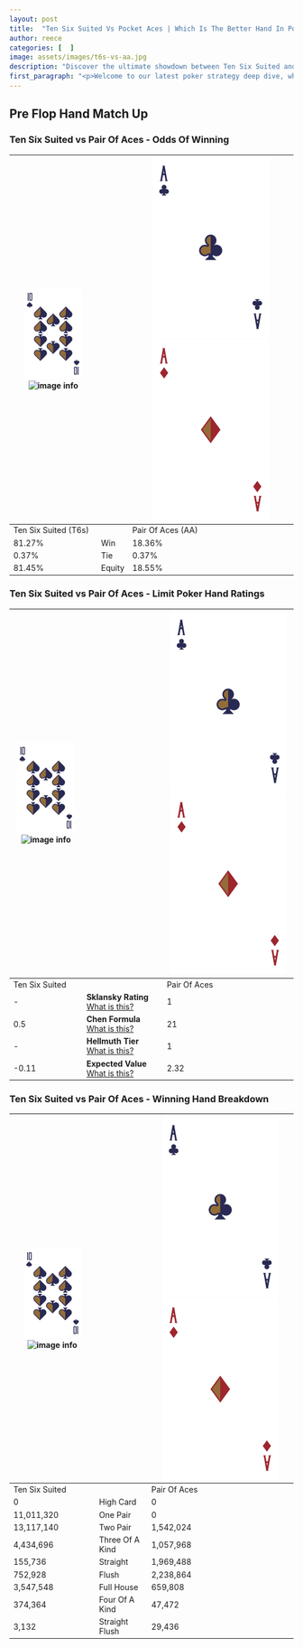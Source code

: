 ```yaml
---
layout: post
title:  "Ten Six Suited Vs Pocket Aces | Which Is The Better Hand In Poker? A Complete Guide"
author: reece
categories: [  ]
image: assets/images/t6s-vs-aa.jpg
description: "Discover the ultimate showdown between Ten Six Suited and Pair Of Aces in poker! Uncover the odds, strategies, and scenarios where one hand triumphs over the other. Get ready to up your poker game with this thrilling analysis."
first_paragraph: "<p>Welcome to our latest poker strategy deep dive, where we're pitting two distinct hands against each other in a high-stakes showdown: Ten Six Suited vs Pair Of Aces.</p><p>In the dynamic world of poker, every decision counts, and knowing which hand holds the upper hand is key to your success at the table.</p><p>In this article, we'll dissect these two hands, explore the scenarios where one dominates the other, and equip you with the knowledge to make strategic choices that can tip the odds in your favor.</p><p>Get ready to unravel the intriguing dynamics of these poker hands and elevate your game to new heights.</p>"
---
```




[comment]: # (sp0)

## Pre Flop Hand Match Up

<div class="table hand-ratings" markdown="1"> 



### Ten Six Suited vs Pair Of Aces - Odds Of Winning


    
| ![image info](assets/images/hand1/T.png) ![image info](assets/images/hand1/6s.png) |  | ![image info](assets/images/hand2/A.png) ![image info](assets/images/hand2/Ao.png) |
| -------- | -------- | -------- |
| Ten Six Suited (T6s) |  | Pair Of Aces (AA) |
| 81.27% | Win | 18.36% |
| 0.37% | Tie | 0.37% |
| 81.45% | Equity | 18.55% |




[comment]: # (sp1)



### Ten Six Suited vs Pair Of Aces - Limit Poker Hand Ratings


    
| ![image info](assets/images/hand1/T.png) ![image info](assets/images/hand1/6s.png) |  | ![image info](assets/images/hand2/A.png) ![image info](assets/images/hand2/Ao.png) |
| -------- | -------- | -------- |
| Ten Six Suited |  | Pair Of Aces |
| - | **Sklansky Rating** [What is this?](/sklansky-rating-explained) | 1 |
| 0.5 | **Chen Formula** [What is this?](/chen-formula-explained) | 21 |
| - | **Hellmuth Tier** [What is this?](/Hellmuth-tier-explained) | 1 |
| -0.11 | **Expected Value** [What is this?](/expected-value-explained) | 2.32 |




[comment]: # (sp2)



### Ten Six Suited vs Pair Of Aces - Winning Hand Breakdown


    
| ![image info](assets/images/hand1/T.png) ![image info](assets/images/hand1/6s.png) |  | ![image info](assets/images/hand2/A.png) ![image info](assets/images/hand2/Ao.png) |
| -------- | -------- | -------- |
| Ten Six Suited |  | Pair Of Aces |
| 0 | High Card | 0 |
| 11,011,320 | One Pair | 0 |
| 13,117,140 | Two Pair | 1,542,024 |
| 4,434,696 | Three Of A Kind | 1,057,968 |
| 155,736 | Straight | 1,969,488 |
| 752,928 | Flush | 2,238,864 |
| 3,547,548 | Full House | 659,808 |
| 374,364 | Four Of A Kind | 47,472 |
| 3,132 | Straight Flush | 29,436 |




[comment]: # (sp3)



</div>

[comment]: # (sp4)



[comment]: # (sp5)

